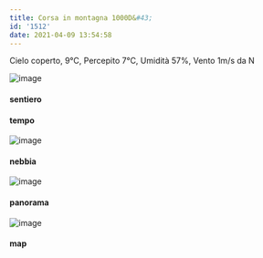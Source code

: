 ```yaml
---
title: Corsa in montagna 1000D&#43;
id: '1512'
date: 2021-04-09 13:54:58
---
```


Cielo coperto, 9°C, Percepito 7°C, Umidità 57%, Vento 1m/s da N

![image](/images/2021/08/IMG_3749.jpg)

#### sentiero

#### tempo

![image](/images/2021/08/IMG_3750.jpg)

#### nebbia

![image](/images/2021/08/IMG_3752.jpg)

#### panorama

![image](/images/2021/08/20210409-activity-map.png)

#### map